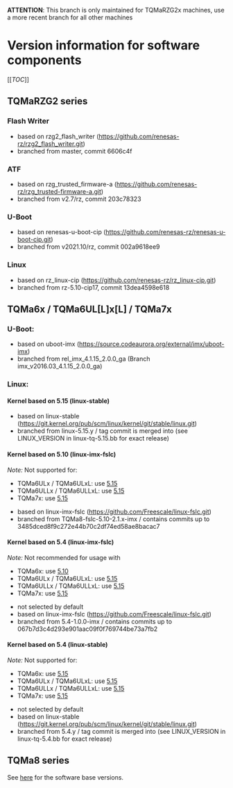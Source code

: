 **ATTENTION**: This branch is only maintained for TQMaRZG2x machines, use
a more recent branch for all other machines

# Version information for software components

[[_TOC_]]

## TQMaRZG2 series

### Flash Writer

* based on rzg2_flash_writer (https://github.com/renesas-rz/rzg2_flash_writer.git)
* branched from master, commit 6606c4f

### ATF

* based on rzg_trusted_firmware-a (https://github.com/renesas-rz/rzg_trusted-firmware-a.git)
* branched from v2.7/rz, commit 203c78323

### U-Boot

* based on renesas-u-boot-cip (https://github.com/renesas-rz/renesas-u-boot-cip.git)
* branched from v2021.10/rz, commit 002a9618ee9

### Linux

* based on rz_linux-cip (https://github.com/renesas-rz/rz_linux-cip.git)
* branched from rz-5.10-cip17, commit 13dea4598e618

## TQMa6x / TQMa6UL[L]x[L] / TQMa7x

### U-Boot:

* based on uboot-imx (https://source.codeaurora.org/external/imx/uboot-imx)
* branched from rel_imx_4.1.15_2.0.0_ga (Branch imx_v2016.03_4.1.15_2.0.0_ga)

### Linux:

#### Kernel based on 5.15 (linux-stable)

* based on linux-stable (https://git.kernel.org/pub/scm/linux/kernel/git/stable/linux.git)
* branched from linux-5.15.y / tag commit is merged into (see LINUX_VERSION in linux-tq-5.15.bb for exact release)

#### Kernel based on 5.10 (linux-imx-fslc)

_Note:_ Not supported for:

- TQMa6ULx / TQMa6ULxL: use [5.15](#kernel-based-on-515-linux-stable)
- TQMa6ULLx / TQMa6ULLxL: use [5.15](#kernel-based-on-515-linux-stable)
- TQMa7x: use [5.15](#kernel-based-on-515-linux-stable)

* based on linux-imx-fslc (https://github.com/Freescale/linux-fslc.git)
* branched from TQMa8-fslc-5.10-2.1.x-imx / contains commits up to 3485dced8f9c272e44b70c2df74ed58ae8bacac7

#### Kernel based on 5.4  (linux-imx-fslc)

_Note:_ Not recommended for usage with

- TQMa6x: use [5.10](#kernel-based-on-510-linux-imx-fslc)
- TQMa6ULx / TQMa6ULxL: use [5.15](#kernel-based-on-515-linux-stable)
- TQMa6ULLx / TQMa6ULLxL: use [5.15](#kernel-based-on-515-linux-stable)
- TQMa7x: use [5.15](#kernel-based-on-515-linux-stable)

* not selected by default
* based on linux-imx-fslc (https://github.com/Freescale/linux-fslc.git)
* branched from 5.4-1.0.0-imx / contains commits up to 067b7d3c4d293e901aac09f0f769744be73a7fb2

#### Kernel based on 5.4  (linux-stable)

_Note:_ Not supported for:

- TQMa6x: use [5.15](#kernel-based-on-515-linux-stable)
- TQMa6ULx / TQMa6ULxL: use [5.15](#kernel-based-on-515-linux-stable)
- TQMa6ULLx / TQMa6ULLxL: use [5.15](#kernel-based-on-515-linux-stable)
- TQMa7x: use [5.15](#kernel-based-on-515-linux-stable)

* not selected by default
* based on linux-stable (https://git.kernel.org/pub/scm/linux/kernel/git/stable/linux.git)
* branched from 5.4.y / tag commit is merged into (see LINUX_VERSION in linux-tq-5.4.bb for exact release)

## TQMa8 series

See [here](./README.TQMa8.SoftwareVersions.md) for the software base versions.
